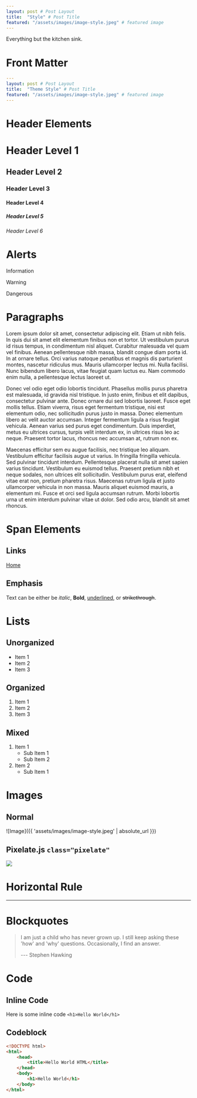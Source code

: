 ```yaml
---
layout: post # Post Layout
title:  "Style" # Post Title
featured: "/assets/images/image-style.jpeg" # featured image
---
```


Everything but the kitchen sink.

# Front Matter

```yml
---
layout: post # Post Layout
title:  "Theme Style" # Post Title
featured: "/assets/images/image-style.jpeg" # featured image
---
```

# Header Elements

# Header Level 1
## Header Level 2
### Header Level 3
#### Header Level 4
##### Header Level 5
###### Header Level 6

# Alerts
<p class="info">Information</p>
<p class="warn">Warning</p>
<p class="danger">Dangerous</p>

# Paragraphs

Lorem ipsum dolor sit amet, consectetur adipiscing elit. Etiam ut nibh felis. In quis dui sit amet elit elementum finibus non et tortor. Ut vestibulum purus id risus tempus, in condimentum nisl aliquet. Curabitur malesuada vel quam vel finibus. Aenean pellentesque nibh massa, blandit congue diam porta id. In at ornare tellus. Orci varius natoque penatibus et magnis dis parturient montes, nascetur ridiculus mus. Mauris ullamcorper lectus mi. Nulla facilisi. Nunc bibendum libero lacus, vitae feugiat quam luctus eu. Nam commodo enim nulla, a pellentesque lectus laoreet ut.

Donec vel odio eget odio lobortis tincidunt. Phasellus mollis purus pharetra est malesuada, id gravida nisl tristique. In justo enim, finibus et elit dapibus, consectetur pulvinar ante. Donec ornare dui sed lobortis laoreet. Fusce eget mollis tellus. Etiam viverra, risus eget fermentum tristique, nisi est elementum odio, nec sollicitudin purus justo in massa. Donec elementum libero ac velit auctor accumsan. Integer fermentum ligula a risus feugiat vehicula. Aenean varius sed purus eget condimentum. Duis imperdiet, metus eu ultrices cursus, turpis velit interdum ex, in ultrices risus leo ac neque. Praesent tortor lacus, rhoncus nec accumsan at, rutrum non ex.

Maecenas efficitur sem eu augue facilisis, nec tristique leo aliquam. Vestibulum efficitur facilisis augue ut varius. In fringilla fringilla vehicula. Sed pulvinar tincidunt interdum. Pellentesque placerat nulla sit amet sapien varius tincidunt. Vestibulum eu euismod tellus. Praesent pretium nibh et neque sodales, non ultrices elit sollicitudin. Vestibulum purus erat, eleifend vitae erat non, pretium pharetra risus. Maecenas rutrum ligula et justo ullamcorper vehicula in non massa. Mauris aliquet euismod mauris, a elementum mi. Fusce et orci sed ligula accumsan rutrum. Morbi lobortis urna ut enim interdum pulvinar vitae ut dolor. Sed odio arcu, blandit sit amet rhoncus.

# Span Elements

## Links

[Home](/ "Home")

## Emphasis

Text can be either be *italic*, **Bold**, <u>underlined</u>, or ~~strikethrough~~.

# Lists

## Unorganized

- Item 1
- Item 2
- Item 3

## Organized

1. Item 1
2. Item 2
3. Item 3

## Mixed

1. Item 1
    - Sub Item 1
    - Sub Item 2
2. Item 2
    - Sub Item 1

# Images

## Normal

![Image]({{ 'assets/images/image-style.jpeg' | absolute_url }})

## Pixelate.js `class="pixelate"`

<img class="pixelate" src="{{ 'assets/images/image-style.jpeg' | absolute_url }}">

# Horizontal Rule

---

# Blockquotes

> I am just a child who has never grown up. I still keep asking these 'how' and 'why' questions. Occasionally, I find an answer.
>
> --- Stephen Hawking

# Code

## Inline Code

Here is some inline code `<h1>Hello World</h1>`

## Codeblock

```html
<!DOCTYPE html>
<html>
    <head>
        <title>Hello World HTML</title>
    </head>
    <body>
        <h1>Hello World</h1>
    </body>
</html>
```
